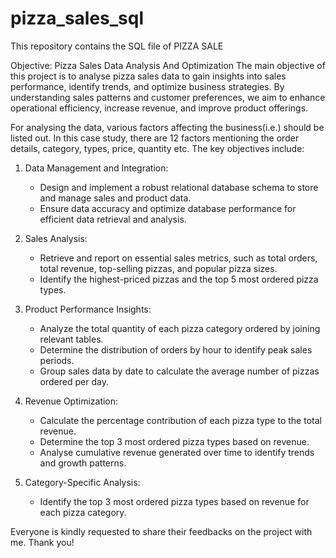 # pizza_sales_sql

This repository contains the SQL file of PIZZA SALE 

Objective: Pizza Sales Data Analysis And Optimization
The main objective of this project is to analyse pizza sales data to gain insights into sales performance, identify trends, and optimize business strategies. By understanding sales patterns and customer preferences, we aim to enhance operational efficiency, increase revenue, and improve product offerings. 

For analysing the data, various factors affecting the business(i.e.) should be listed out.
In this case study, there are 12 factors mentioning the order details, category, types, price, quantity etc.
The key objectives include:

1. Data Management and Integration:
   - Design and implement a robust relational database schema to store and manage sales and product data.
   - Ensure data accuracy and optimize database performance for efficient data retrieval and analysis.

2. Sales Analysis:
   - Retrieve and report on essential sales metrics, such as total orders, total revenue, top-selling pizzas, and popular pizza sizes.
   - Identify the highest-priced pizzas and the top 5 most ordered pizza types.

3. Product Performance Insights:
   - Analyze the total quantity of each pizza category ordered by joining relevant tables.
   - Determine the distribution of orders by hour to identify peak sales periods.
   - Group sales data by date to calculate the average number of pizzas ordered per day.

4. Revenue Optimization:
   - Calculate the percentage contribution of each pizza type to the total revenue.
   - Determine the top 3 most ordered pizza types based on revenue.
   - Analyse cumulative revenue generated over time to identify trends and growth patterns.

5. Category-Specific Analysis:
   - Identify the top 3 most ordered pizza types based on revenue for each pizza category.

Everyone is kindly requested to share their feedbacks on the project with me. Thank you!
